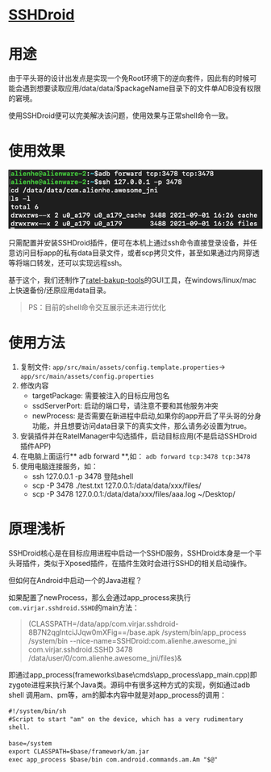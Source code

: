 # [SSHDroid](https://github.com/virjarRatel/sshdroid)

# 用途
由于平头哥的设计出发点是实现一个免Root环境下的逆向套件，因此有的时候可能会遇到想要读取应用/data/data/$packageName目录下的文件单ADB没有权限的窘境。

使用SSHDroid便可以完美解决该问题，使用效果与正常shell命令一致。

# 使用效果

![img](../img/sshdroid_demo.png)

只需配置并安装SSHDroid插件，便可在本机上通过ssh命令直接登录设备，并任意访问目标app的私有data目录文件，或者scp拷贝文件，甚至如果通过内网穿透等将端口转发，还可以实现远程ssh。

基于这个，我们还制作了[ratel-bakup-tools](./bakup-tools.md)的GUI工具，在windows/linux/mac上快速备份/还原应用data目录。

> PS：目前的shell命令交互展示还未进行优化

# 使用方法

1. 复制文件: ``app/src/main/assets/config.template.properties``-> `` app/src/main/assets/config.properties``
2. 修改内容
    - targetPackage: 需要被注入的目标应用包名
    - ssdServerPort: 启动的端口号，请注意不要和其他服务冲突
    - newProcess: 是否需要在新进程中启动,如果你的app开启了平头哥的分身功能，并且想要访问data目录下的真实文件，那么请务必设置为true。
3. 安装插件并在RatelManager中勾选插件，启动目标应用(不是启动SSHDroid插件APP)
4. 在电脑上面运行** adb forward **,如： ``adb forward tcp:3478 tcp:3478``
5. 使用电脑连接服务，如：
    - ssh 127.0.0.1 -p 3478 登陆shell
    - scp -P 3478 ./test.txt 127.0.0.1:/data/data/xxx/files/
    - scp -P 3478 127.0.0.1:/data/data/xxx/files/aaa.log ~/Desktop/

# 原理浅析
SSHDroid核心是在目标应用进程中启动一个SSHD服务，SSHDroid本身是一个平头哥插件，类似于Xposed插件，在插件生效时会进行SSHD的相关启动操作。

但如何在Android中启动一个的Java进程？

如果配置了newProcess，那么会通过app_process来执行``com.virjar.sshdroid.SSHD``的main方法：

> (CLASSPATH=/data/app/com.virjar.sshdroid-8B7N2qglntciJJqw0mXFig==/base.apk /system/bin/app_process /system/bin --nice-name=SSHDroid:com.alienhe.awesome_jni com.virjar.sshdroid.SSHD 3478 /data/user/0/com.alienhe.awesome_jni/files)&

即通过app_process(frameworks\base\cmds\app_process\app_main.cpp)即zygote进程来执行某个Java类。源码中有很多这种方式的实现，例如通过adb shell 调用am、pm等，am的脚本内容中就是对app_process的调用：

```
#!/system/bin/sh
#Script to start "am" on the device, which has a very rudimentary shell.

base=/system
export CLASSPATH=$base/framework/am.jar
exec app_process $base/bin com.android.commands.am.Am "$@"
```
